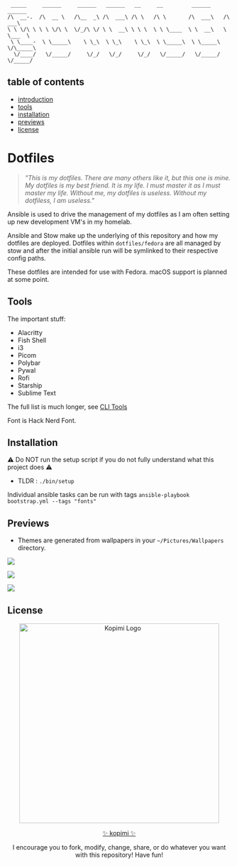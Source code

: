 ```
 _____     ______     ______   ______   __     __         ______     ______    
/\  __-.  /\  __ \   /\__  _\ /\  ___\ /\ \   /\ \       /\  ___\   /\  ___\   
\ \ \/\ \ \ \ \/\ \  \/_/\ \/ \ \  __\ \ \ \  \ \ \____  \ \  __\   \ \___  \  
 \ \____-  \ \_____\    \ \_\  \ \_\    \ \_\  \ \_____\  \ \_____\  \/\_____\ 
  \/____/   \/_____/     \/_/   \/_/     \/_/   \/_____/   \/_____/   \/_____/  
```

## table of contents
 - [introduction](#Dotfiles)
 - [tools](#Toolss)
 - [installation](#Installation)
 - [previews](#previews)
 - [license](#license)


# Dotfiles

> _"This is my dotfiles. There are many others like it, but this one is mine. My dotfiles is my best friend. It is my life. I must master it as I must master my life. Without me, my dotfiles is useless. Without my dotfiless, I am useless."_

Ansible is used to drive the management of my dotfiles as I am often setting up new development VM's in my homelab.

Ansible and Stow make up the underlying of this repository and how my dotfiles are deployed. Dotfiles within `dotfiles/fedora` are all managed by stow and after the initial ansible run will be symlinked to their respective config paths.

These dotfiles are intended for use with Fedora. macOS support is planned at some point.

## Tools

The important stuff:
- Alacritty
- Fish Shell
- i3
- Picom
- Polybar
- Pywal
- Rofi
- Starship
- Sublime Text

The full list is much longer, see [CLI Tools](https://github.com/nulluminati/dotfiles-ansible/blob/main/roles/cli/tasks/fedora.yml)

Font is Hack Nerd Font.

## Installation
⚠️ Do NOT run the setup script if you do not fully understand what this project does ⚠️

- TLDR : `./bin/setup`

Individual ansible tasks can be run with tags `ansible-playbook bootstrap.yml --tags "fonts"`


## Previews
- Themes are generated from wallpapers in your `~/Pictures/Wallpapers` directory.

![](https://raw.githubusercontent.com/nulluminati/dotfiles/main/previews/preview_1.png)

![](https://raw.githubusercontent.com/nulluminati/dotfiles/main/previews/preview_2.png)

![](https://raw.githubusercontent.com/nulluminati/dotfiles/main/previews/preview_3.png)

## License
<p align="center">
	<img src="https://kopimi.com/wp-content/uploads/2023/04/kopimi_text.gif" alt="Kopimi Logo" align="center" width="450">
</p>
<p align="center">
  <a href="https://kopimi.com/">✨ kopimi ✨</a>
</p>
<p align="center">
  I encourage you to fork, modify, change, share, or do whatever you want with this repository! Have fun!
</p>
